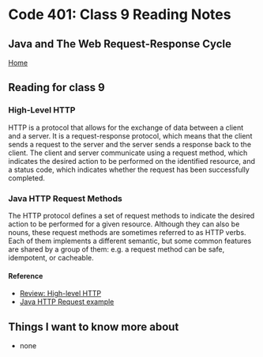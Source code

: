 # Code 401: Class 9 Reading Notes

## Java and The Web Request-Response Cycle

[Home](https://mtorres6739.github.io/reading-notes/)

## Reading for class 9

### High-Level HTTP

HTTP is a protocol that allows for the exchange of data between a client and a server. It is a request-response protocol, which means that the client sends a request to the server and the server sends a response back to the client. The client and server communicate using a request method, which indicates the desired action to be performed on the identified resource, and a status code, which indicates whether the request has been successfully completed.

### Java HTTP Request Methods

The HTTP protocol defines a set of request methods to indicate the desired action to be performed for a given resource. Although they can also be nouns, these request methods are sometimes referred to as HTTP verbs. Each of them implements a different semantic, but some common features are shared by a group of them: e.g. a request method can be safe, idempotent, or cacheable.

#### Reference

- [Review: High-level HTTP](https://dev.to/dangolant/things-i-brushed-up-on-this-week-the-http-request-lifecycle-)
- [Java HTTP Request example](https://www.baeldung.com/java-http-request)

## Things I want to know more about

- none
